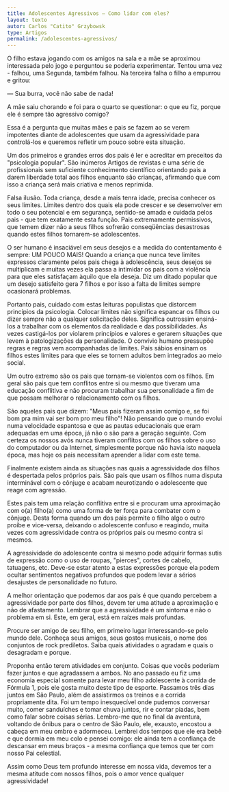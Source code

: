 ```yaml
---
title: Adolescentes Agressivos – Como lidar com eles?
layout: texto
autor: Carlos "Catito" Grzybowsk
type: Artigos
permalink: /adolescentes-agressivos/
---
```


O filho estava jogando com os amigos na sala e a mãe se aproximou interessada pelo jogo e perguntou se poderia experimentar. Tentou uma vez - falhou, uma Segunda, também falhou. Na terceira falha o filho a empurrou e gritou:

— Sua burra, você não sabe de nada!

A mãe saiu chorando e foi para o quarto se questionar: o que eu fiz, porque ele é sempre tão agressivo comigo?

Essa é a pergunta que muitas mães e pais se fazem ao se verem impotentes diante de adolescentes que usam da agressividade para controlá-los e queremos refletir um pouco sobre esta situação.

Um dos primeiros e grandes erros dos pais é ler e acreditar em preceitos da "psicologia popular". São inúmeros Artigos de revistas e uma série de profissionais sem suficiente conhecimento científico orientando pais a darem liberdade total aos filhos enquanto são crianças, afirmando que com isso a criança será mais criativa e menos reprimida.

Falsa ilusão. Toda criança, desde a mais tenra idade, precisa conhecer os seus limites. Limites dentro dos quais ela pode crescer e se desenvolver em todo o seu potencial e em segurança, sentido-se amada e cuidada pelos pais - que tem exatamente esta função. Pais extremamente permissivos, que temem dizer não a seus filhos sofrerão conseqüências desastrosas quando estes filhos tornarem-se adolescentes.

O ser humano é insaciável em seus desejos e a medida do contentamento é sempre: UM POUCO MAIS! Quando a criança que nunca teve limites expressos claramente pelos pais chega à adolescência, seus desejos se multiplicam e muitas vezes ela passa a intimidar os pais com a violência para que eles satisfaçam àquilo que ela deseja. Diz um ditado popular que um desejo satisfeito gera 7 filhos e por isso a falta de limites sempre ocasionará problemas.

Portanto pais, cuidado com estas leituras populistas que distorcem princípios da psicologia. Colocar limites não significa espancar os filhos ou dizer sempre não a qualquer solicitação deles. Significa outrossim ensiná-los a trabalhar com os elementos da realidade e das possibilidades. Às vezes castigá-los por violarem princípios e valores e gerarem situações que levem à patologizações da personalidade. O convívio humano pressupõe regras e regras vem acompanhadas de limites. Pais sábios ensinam os filhos estes limites para que eles se tornem adultos bem integrados ao meio social.

Um outro extremo são os pais que tornam-se violentos com os filhos. Em geral são pais que tem conflitos entre si ou mesmo que tiveram uma educação conflitiva e não procuram trabalhar sua personalidade a fim de que possam melhorar o relacionamento com os filhos.

São aqueles pais que dizem: "Meus pais fizeram assim comigo e, se foi bom pra mim vai ser bom pro meu filho"! Não pensando que o mundo evolui numa velocidade espantosa e que as pautas educacionais que eram adequadas em uma época, já não o são para a geração seguinte. Com certeza os nossos avós nunca tiveram conflitos com os filhos sobre o uso do computador ou da Internet, simplesmente porque não havia isto naquela época, mas hoje os pais necessitam aprender a lidar com este tema.

Finalmente existem ainda as situações nas quais a agressividade dos filhos é despertada pelos próprios pais. São pais que usam os filhos numa disputa interminável com o cônjuge e acabam neurotizando o adolescente que reage com agressão.

Estes pais tem uma relação conflitiva entre si e procuram uma aproximação com o(a) filho(a) como uma forma de ter força para combater com o cônjuge. Desta forma quando um dos pais permite o filho algo o outro proíbe e vice-versa, deixando o adolescente confuso e reagindo, muita vezes com agressividade contra os próprios pais ou mesmo contra si mesmos.

A agressividade do adolescente contra si mesmo pode adquirir formas sutis de expressão como o uso de roupas, "pierces", cortes de cabelo, tatuagens, etc. Deve-se estar atento a estas expressões porque ela podem ocultar sentimentos negativos profundos que podem levar a sérios desajustes de personalidade no futuro.

A melhor orientação que podemos dar aos pais é que quando percebem a agressividade por parte dos filhos, devem ter uma atitude a aproximação e não de afastamento. Lembrar que a agressividade é um sintoma e não o problema em si. Este, em geral, está em raízes mais profundas.

Procure ser amigo de seu filho, em primeiro lugar interessando-se pelo mundo dele. Conheça seus amigos, seus gostos musicais, o nome dos conjuntos de rock prediletos. Saiba quais atividades o agradam e quais o desagradam e porque.

Proponha então terem atividades em conjunto. Coisas que vocês poderiam fazer juntos e que agradassem a ambos. No ano passado eu fiz uma economia especial somente para levar meu filho adolescente à corrida de Fórmula 1, pois ele gosta muito deste tipo de esporte. Passamos três dias juntos em São Paulo, além de assistirmos os treinos e a corrida propriamente dita. Foi um tempo inesquecível onde pudemos conversar muito, comer sanduíches e tomar chuva juntos, rir e contar piadas, bem como falar sobre coisas sérias. Lembro-me que no final da aventura, voltando de ônibus para o centro de São Paulo, ele, exausto, encostou a cabeça em meu ombro e adormeceu. Lembrei dos tempos que ele era bebê e que dormia em meu colo e pensei comigo: ele ainda tem a confiança de descansar em meus braços - a mesma confiança que temos que ter com nosso Pai celestial.

Assim como Deus tem profundo interesse em nossa vida, devemos ter a mesma atitude com nossos filhos, pois o amor vence qualquer agressividade!

